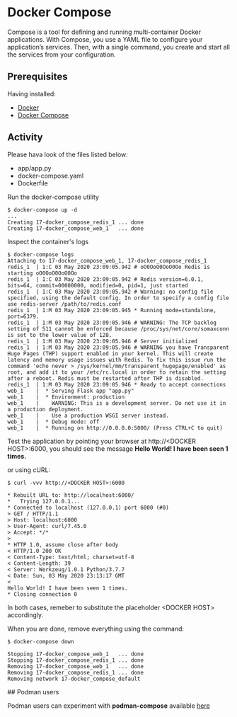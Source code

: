 # Docker Compose

Compose is a tool for defining and running multi-container Docker applications. With Compose, you use a YAML file to configure your application’s services. Then, with a single command, you create and start all the services from your configuration.

## Prerequisites

Having installed:

- [Docker](https://docs.docker.com/docker-for-windows/install/)
- [Docker Compose](https://docs.docker.com/compose/install/)

## Activity

Please hava look of the files listed below:

- app/app.py
- docker-compose.yaml
- Dockerfile

Run the docker-compose utility

```console
$ docker-compose up -d
...
Creating 17-docker_compose_redis_1 ... done
Creating 17-docker_compose_web_1   ... done
```

Inspect the container's logs

```console
$ docker-compose logs
Attaching to 17-docker_compose_web_1, 17-docker_compose_redis_1
redis_1  | 1:C 03 May 2020 23:09:05.942 # oO0OoO0OoO0Oo Redis is starting oO0OoO0OoO0Oo
redis_1  | 1:C 03 May 2020 23:09:05.942 # Redis version=6.0.1, bits=64, commit=00000000, modified=0, pid=1, just started
redis_1  | 1:C 03 May 2020 23:09:05.942 # Warning: no config file specified, using the default config. In order to specify a config file use redis-server /path/to/redis.conf
redis_1  | 1:M 03 May 2020 23:09:05.945 * Running mode=standalone, port=6379.
redis_1  | 1:M 03 May 2020 23:09:05.946 # WARNING: The TCP backlog setting of 511 cannot be enforced because /proc/sys/net/core/somaxconn is set to the lower value of 128.
redis_1  | 1:M 03 May 2020 23:09:05.946 # Server initialized
redis_1  | 1:M 03 May 2020 23:09:05.946 # WARNING you have Transparent Huge Pages (THP) support enabled in your kernel. This will create latency and memory usage issues with Redis. To fix this issue run the command 'echo never > /sys/kernel/mm/transparent_hugepage/enabled' as root, and add it to your /etc/rc.local in order to retain the setting after a reboot. Redis must be restarted after THP is disabled.
redis_1  | 1:M 03 May 2020 23:09:05.946 * Ready to accept connections
web_1    |  * Serving Flask app "app.py"
web_1    |  * Environment: production
web_1    |    WARNING: This is a development server. Do not use it in a production deployment.
web_1    |    Use a production WSGI server instead.
web_1    |  * Debug mode: off
web_1    |  * Running on http://0.0.0.0:5000/ (Press CTRL+C to quit)
```

Test the application by pointing your browser at http://\<DOCKER HOST\>:6000, you should see the message **Hello World! I have been seen 1 times.**

or using cURL:

```console
$ curl -vvv http://<DOCKER HOST>:6000

* Rebuilt URL to: http://localhost:6000/
*   Trying 127.0.0.1...
* Connected to localhost (127.0.0.1) port 6000 (#0)
> GET / HTTP/1.1
> Host: localhost:6000
> User-Agent: curl/7.45.0
> Accept: */*
>
* HTTP 1.0, assume close after body
< HTTP/1.0 200 OK
< Content-Type: text/html; charset=utf-8
< Content-Length: 39
< Server: Werkzeug/1.0.1 Python/3.7.7
< Date: Sun, 03 May 2020 23:13:17 GMT
<
Hello World! I have been seen 1 times.
* Closing connection 0
```

In both cases, remeber to substitute the placeholder \<DOCKER HOST\> accordingly.

When you are done, remove everything using the command:

```console
$ docker-compose down

Stopping 17-docker_compose_web_1   ... done
Stopping 17-docker_compose_redis_1 ... done
Removing 17-docker_compose_web_1   ... done
Removing 17-docker_compose_redis_1 ... done
Removing network 17-docker_compose_default
```

## Podman users

Podman users can experiment with **podman-compose** available [here](https://github.com/containers/podman-compose)